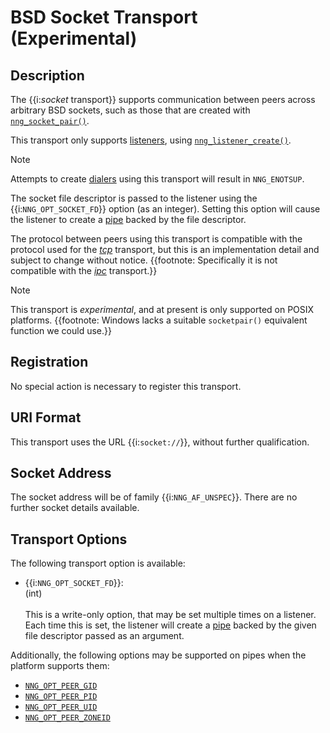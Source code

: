 # BSD Socket Transport (Experimental)

## Description

The {{i:_socket_ transport}} supports communication between
peers across arbitrary BSD sockets, such as those that are
created with [`nng_socket_pair()`][nng_socket_pair].

This transport only supports [listeners][listener],
using [`nng_listener_create()`][nng_listener_create].

> [!NOTE]
> Attempts to create [dialers][dialer] using this transport will result in `NNG_ENOTSUP`.

The socket file descriptor is passed to the listener using
the {{i:`NNG_OPT_SOCKET_FD`}} option (as an integer).
Setting this option will cause the listener to create a [pipe][pipe]
backed by the file descriptor.

The protocol between peers using this transport is compatible with the protocol used
for the [_tcp_][tcp] transport, but this is an implementation detail and subject to change without notice.
{{footnote: Specifically it is not compatible with the [_ipc_][ipc] transport.}}

> [!NOTE]
> This transport is _experimental_, and at present is only supported on POSIX platforms.
> {{footnote: Windows lacks a suitable `socketpair()` equivalent function we could use.}}

## Registration

No special action is necessary to register this transport.

## URI Format

This transport uses the URL {{i:`socket://`}}, without further qualification.

## Socket Address

The socket address will be of family {{i:`NNG_AF_UNSPEC`}}.
There are no further socket details available.

## Transport Options

The following transport option is available:

- {{i:`NNG_OPT_SOCKET_FD`}}: \
  (int) \
  \
  This is a write-only option, that may be set multiple times on a listener.
  Each time this is set, the listener will create a [pipe][pipe] backed by the given file
  descriptor passed as an argument.

Additionally, the following options may be supported on pipes when the platform supports them:

- [`NNG_OPT_PEER_GID`][NNG_OPT_PEER_GID]
- [`NNG_OPT_PEER_PID`][NNG_OPT_PEER_PID]
- [`NNG_OPT_PEER_UID`][NNG_OPT_PEER_UID]
- [`NNG_OPT_PEER_ZONEID`][NNG_OPT_PEER_ZONEID]

[ipc]: [ipc.md]
[tcp]: [tcp.md]
[pipe]: [TODO.md]
[listener]: [TODO.md]
[dialer]: [TODO.md]
[nng_sockaddr]: [TODO.md]
[nng_listener_create]: [TODO.md]
[nng_socket_pair]: [TODO.md]
[NNG_OPT_LOCADDR]: [TODO.md]
[NNG_OPT_REMADDR]: [TODO.md]
[NNG_OPT_URL]: [TODO.md]
[NNG_OPT_PEER_GID]: [TODO.md]
[NNG_OPT_PEER_PID]: [TODO.md]
[NNG_OPT_PEER_UID]: [TODO.md]
[NNG_OPT_PEER_ZONEID]: [TODO.md]
